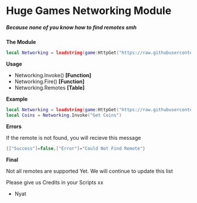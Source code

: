 # Huge Games Networking Module
##### Because none of you know how to find remotes smh


**The Module**
```lua
local Networking = loadstring(game:HttpGet("https://raw.githubusercontent.com/HugeGamesLol/HugeGamesNetworking/main/networking.lua"))()
```

**Usage**

- Networking.Invoke() **[Function]**
- Networking.Fire() **[Function]**
- Networking.Remotes **[Table]**


**Example**

```lua
local Networking = loadstring(game:HttpGet("https://raw.githubusercontent.com/HugeGamesLol/HugeGamesNetworking/main/networking.lua"))()
local Coins = Networking.Invoke("Get Coins")
```

**Errors**

If the remote is not found, you will recieve this message
```lua
{["Success"]=false,["Error"]="Could Not Find Remote"}
```

**Final**

Not all remotes are supported Yet.
We will continue to update this list

Please give us Credits in your Scripts xx
- Nyat
